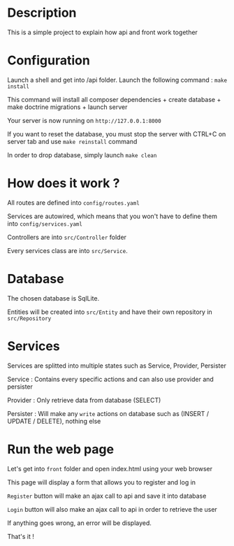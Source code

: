 # Description

This is a simple project to explain how api and front work together

# Configuration

Launch a shell and get into /api folder. Launch the following command : `make install`

This command will install all composer dependencies + create database + make doctrine migrations + launch server

Your server is now running on `http://127.0.0.1:8000`

If you want to reset the database, you must stop the server with CTRL+C on server tab and use `make reinstall` command

In order to drop database, simply launch `make clean`

# How does it work ?

All routes are defined into `config/routes.yaml`

Services are autowired, which means that you won't have to define them into `config/services.yaml`

Controllers are into `src/Controller` folder

Every services class are into `src/Service`.

# Database

The chosen database is SqlLite.

Entities will be created into `src/Entity` and have their own repository in `src/Repository`

# Services

Services are splitted into multiple states such as Service, Provider, Persister

Service : Contains every specific actions and can also use provider and persister

Provider : Only retrieve data from database (SELECT)

Persister : Will make any `write` actions on database such as (INSERT / UPDATE / DELETE), nothing else

# Run the web page

Let's get into `front` folder and open index.html using your web browser

This page will display a form that allows you to register and log in

`Register` button will make an ajax call to api and save it into database

`Login` button will also make an ajax call to api in order to retrieve the user

If anything goes wrong, an error will be displayed.

That's it !
